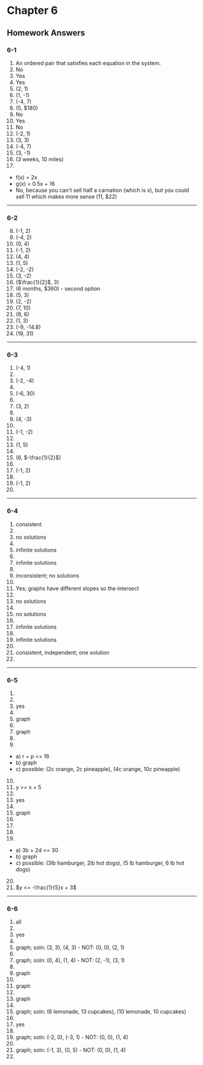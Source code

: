 # Chapter 6

## Homework Answers

### 6-1

1. An ordered pair that satisfies each equation in the system.
2. No
3. Yes
4. Yes
5. (2, 1)
6. (1, -1)
7. (-4, 7)
8. (5, $180)
9. No
10. Yes
11. No
12. (-2, 1)
13. (3, 3)
14. (-4, 7)
15. (3, -1)
16. (3 weeks, 10 miles)
17. 
  - f(x) = 2x
  - g(x) = 0.5x + 16
  - No, because you can't sell half a carnation (which is x), but you could sell 11 which makes more sense (11, $22)

---

### 6-2

8. (-1, 2)
9. (-4, 2)
10. (0, 4)
11. (-1, 2)
12. (4, 4)
13. (1, 5)
14. (-2, -2)
15. (3, -2)
16. ($\frac{1}{2}$, 3)
17. (6 months, $360) - second option
18. (5, 3)
19. (2, -2)
20. (7, 10)
21. (8, 6)
22. (1, 3)
23. (-9, -14.8)
24. (19, 31)

---

### 6-3

1. (-4, 1)
2. 
3. (-2, -4)
4. 
5. (-6, 30)
6. 
7. (3, 2)
8. 
9. (4, -3)
10. 
11. (-1, -2)
12. 
13. (1, 5)
14. 
15. (6, $-\frac{1}{2}$)
16. 
17. (-1, 2)
18. 
19. (-1, 2)
20. 
 
---

### 6-4

1. consistent
2. 
3. no solutions
4. 
5. infinite solutions
6. 
7. infinite solutions
8. 
9. inconsistent; no solutions
10. 
11. Yes; graphs have different slopes so the intersect
12. 
13. no solutions
14. 
15. no solutions
16. 
17. infinite solutions
18. 
19. infinite solutions
20. 
21. consistent, independent; one solution
22. 

---

### 6-5

1. 
2. 
3. yes
4. 
5. graph
6. 
7. graph
8. 
9. 
  - a) r + p <= 16
  - b) graph
  - c) possible: (2c orange, 2c pineapple), (4c orange, 10c pineapple)
10. 
11. y >= x + 5
12. 
13. yes
14. 
15. graph
16. 
17. 
18. 
19. 
  - a) 3b + 2d <= 30
  - b) graph
  - c) possible: (3lb hamburger, 2lb hot dogs), (5 lb hamburger, 6 lb hot dogs)
20. 
21. $y <= -\frac{1}{5}x + 3$

---

### 6-6

1. all
2. 
3. yes
4. 
5. graph; soln: (3, 3), (4, 3) - NOT: (0, 0), (2, 1)
6. 
7. graph; soln: (0, 4), (1, 4) - NOT: (2, -1), (3, 1)
8. 
9. graph
10. 
11. graph
12. 
13. graph
14. 
15. graph; soln: (6 lemonade, 13 cupcakes), (10 lemonade, 10 cupcakes)
16. 
17. yes
18. 
19. graph; soln: (-2, 0), (-3, 1) - NOT: (0, 0), (1, 4)
20. 
21. graph; soln: (-1, 3), (0, 5) - NOT: (0, 0), (1, 4)
22. 
